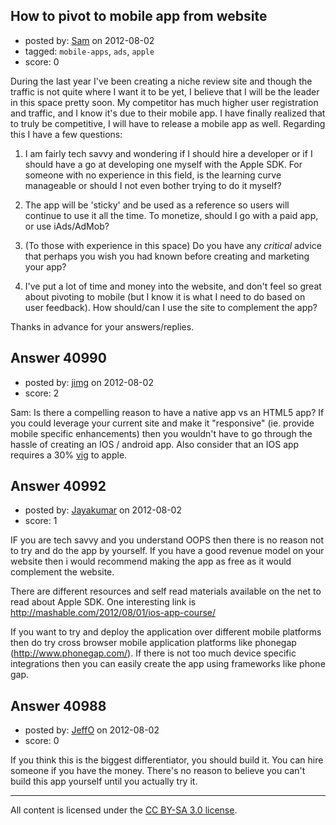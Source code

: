 ## How to pivot to mobile app from website

- posted by: [Sam](https://stackexchange.com/users/-1/10234-sam) on 2012-08-02
- tagged: `mobile-apps`, `ads`, `apple`
- score: 0

During the last year I've been creating a niche review site and though the traffic is not quite where I want it to be yet, I believe that I will be the leader in this space pretty soon. My competitor has much higher user registration and traffic, and I know it's due to their mobile app. I have finally realized that to truly be competitive, I will have to release a mobile app as well. Regarding this I have a few questions:

1) I am fairly tech savvy and wondering if I should hire a developer or if I should have a go at developing one myself with the Apple SDK. For someone with no experience in this field, is the learning curve manageable or should I not even bother trying to do it myself?

2) The app will be 'sticky' and be used as a reference so users will continue to use it all the time. To monetize, should I go with a paid app, or use iAds/AdMob?

3) (To those with experience in this space) Do you have any *critical* advice that perhaps you wish you had known before creating and marketing your app?

4) I've put a lot of time and money into the website, and don't feel so great about pivoting to mobile (but I know it is what I need to do based on user feedback). How should/can I use the site to complement the app?

Thanks in advance for your answers/replies.


## Answer 40990

- posted by: [jimg](https://stackexchange.com/users/-1/2380-jimg) on 2012-08-02
- score: 2

<p>Sam: Is there a compelling reason to have a native app vs an HTML5 app? If you could leverage your current site and make it "responsive" (ie. provide mobile specific enhancements) then you wouldn't have to go through the hassle of creating an IOS / android app.  Also consider that an IOS app requires a 30% <a href="http://en.wikipedia.org/wiki/Vigorish" rel="nofollow">vig</a> to apple.  </p>



## Answer 40992

- posted by: [Jayakumar](https://stackexchange.com/users/-1/19044-jayakumar) on 2012-08-02
- score: 1

IF you are tech savvy and you understand OOPS then there is no reason not to try and do the app by yourself. If you have a good revenue model on your website then i would recommend making the app as free as it would complement the website. 

There are different resources and self read materials available on the net to read about Apple SDK. One interesting link is http://mashable.com/2012/08/01/ios-app-course/

If you want to try and deploy the application over different mobile platforms then do try cross browser mobile application platforms like phonegap (http://www.phonegap.com/). If there is not too much device specific integrations then you can easily create the app using frameworks like phone gap.


## Answer 40988

- posted by: [JeffO](https://stackexchange.com/users/-1/1796-jeffo) on 2012-08-02
- score: 0

If you think this is the biggest differentiator, you should build it. You can hire someone if you have the money. There's no reason to believe you can't build this app yourself until you actually try it. 



---

All content is licensed under the [CC BY-SA 3.0 license](https://creativecommons.org/licenses/by-sa/3.0/).
